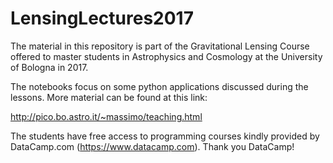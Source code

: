 # LensingLectures2017

The material in this repository is part of the Gravitational Lensing Course offered to master students in Astrophysics and Cosmology at the University  of Bologna in 2017.

The notebooks focus on some python applications discussed during the lessons. More material can be found at this link:

http://pico.bo.astro.it/~massimo/teaching.html

The students have free access to programming courses kindly provided by
DataCamp.com (https://www.datacamp.com). Thank you DataCamp!

